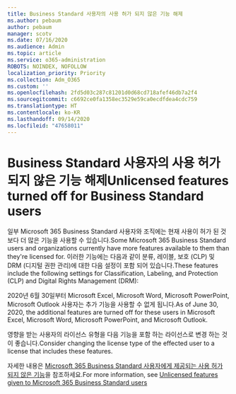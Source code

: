 ```yaml
---
title: Business Standard 사용자의 사용 허가 되지 않은 기능 해제
ms.author: pebaum
author: pebaum
manager: scotv
ms.date: 07/16/2020
ms.audience: Admin
ms.topic: article
ms.service: o365-administration
ROBOTS: NOINDEX, NOFOLLOW
localization_priority: Priority
ms.collection: Adm_O365
ms.custom: ''
ms.openlocfilehash: 2fd5d03c287c81201d0d68cd718afef46db7a2f4
ms.sourcegitcommit: c6692ce0fa1358ec3529e59ca0ecdfdea4cdc759
ms.translationtype: HT
ms.contentlocale: ko-KR
ms.lasthandoff: 09/14/2020
ms.locfileid: "47658011"
---
```

# <a name="unlicensed-features-turned-off-for-business-standard-users"></a><span data-ttu-id="dfd75-102">Business Standard 사용자의 사용 허가 되지 않은 기능 해제</span><span class="sxs-lookup"><span data-stu-id="dfd75-102">Unlicensed features turned off for Business Standard users</span></span>

<span data-ttu-id="dfd75-103">일부 Microsoft 365 Business Standard 사용자와 조직에는 현재 사용이 허가 된 것 보다 더 많은 기능을 사용할 수 있습니다.</span><span class="sxs-lookup"><span data-stu-id="dfd75-103">Some Microsoft 365 Business Standard users and organizations currently have more features available to them than they're licensed for.</span></span> <span data-ttu-id="dfd75-104">이러한 기능에는 다음과 같이 분류, 레이블, 보호 (CLP) 및 DRM (디지털 권한 관리)에 대한 다음 설정이 포함 되어 있습니다.</span><span class="sxs-lookup"><span data-stu-id="dfd75-104">These features include the following settings for Classification, Labeling, and Protection (CLP) and Digital Rights Management (DRM):</span></span>
    
<span data-ttu-id="dfd75-105">2020년 6월 30일부터 Microsoft Excel, Microsoft Word, Microsoft PowerPoint, Microsoft Outlook 사용자는 추가 기능을 사용할 수 없게 됩니다.</span><span class="sxs-lookup"><span data-stu-id="dfd75-105">As of June 30, 2020, the additional features are turned off for these users in Microsoft Excel, Microsoft Word, Microsoft PowerPoint, and Microsoft Outlook.</span></span>

<span data-ttu-id="dfd75-106">영향을 받는 사용자의 라이선스 유형을 다음 기능을 포함 하는 라이선스로 변경 하는 것이 좋습니다.</span><span class="sxs-lookup"><span data-stu-id="dfd75-106">Consider changing the license type of the effected user to a license that includes these features.</span></span> 

<span data-ttu-id="dfd75-107">자세한 내용은 [Microsoft 365 Business Standard 사용자에게 제공되는 사용 허가 되지 않은 기능](https://support.microsoft.com/help/4568654/extra-features-to-be-turned-off-for-microsoft-365-business-standard?preview)을 참조하세요.</span><span class="sxs-lookup"><span data-stu-id="dfd75-107">For more information, see [Unlicensed features given to Microsoft 365 Business Standard users](https://support.microsoft.com/help/4568654/extra-features-to-be-turned-off-for-microsoft-365-business-standard?preview)</span></span>